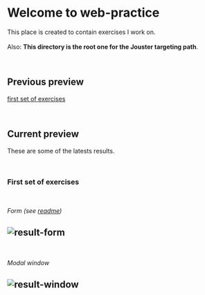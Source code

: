 # Welcome to web-practice
This place is created to contain exercises I work on.  
<br />
Also: **This directory is the root one for the Jouster targeting path**.

<br />

## Previous preview
[first set of exercises](https://github.com/DoronovIV/web-practice/tree/main/markup-exercises/1.%20first-set)

<br />

## Current preview
These are some of the latests results.

<br />

### First set of exercises

<br />
  
  _Form (see [readme](https://github.com/DoronovIV/web-practice/tree/main/markup-exercises/2.%20second-set/1.%20form-task))_  
  
![result-form](https://user-images.githubusercontent.com/93664113/227211386-c6246bd9-4001-43fe-a8e7-87ae7264b6b0.jpg)
---
<br />

  _Modal window_
  
![result-window](https://user-images.githubusercontent.com/93664113/227211426-2074e26b-ca0a-4c92-ad0a-140eefd0c056.jpg)
---
<br />
